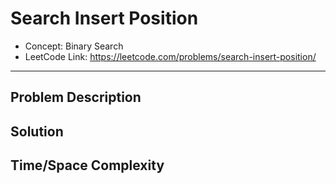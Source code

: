 # Search Insert Position

- Concept: Binary Search
- LeetCode Link: https://leetcode.com/problems/search-insert-position/

---

## Problem Description

## Solution

## Time/Space Complexity

